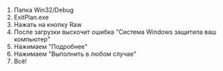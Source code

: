 1. Папка Win32/Debug
2. ExitPlan.exe
3. Нажать на кнопку Raw
4. После загрузки выскочит ошибка "Система Windows защитила ваш компьютер"
5. Нажимаем "Подробнее"
6. Нажимаем "Выполнить в любом случае"
7. Всё!
